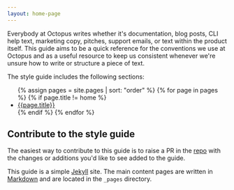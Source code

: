 ```yaml
---
layout: home-page
---
```


Everybody at Octopus writes whether it's documentation, blog posts, CLI help text, marketing copy, pitches, support emails, or text within the product itself. This guide aims to be a quick reference for the conventions we use at Octopus and as a useful resource to keep us consistent whenever we're unsure how to write or structure a piece of text.

The style guide includes the following sections:

<ul>
{% assign pages = site.pages | sort: "order" %}
{% for page in pages %}
  {% if page.title != home %}
    <li>
      <a href="{{ page.url | prepend: site.baseurl }} ">{{page.title}}</a>
    </li>
  {% endif %}
{% endfor %}
</ul>

## Contribute to the style guide

The easiest way to contribute to this guide is to raise a PR in the [repo](https://github.com/OctopusDeploy/OctoStyle) with the changes or additions you'd like to see added to the guide.

This guide is a simple [Jekyll](https://jekyllrb.com/) site. The main content pages are written in [Markdown](markdown.md) and are located in the `_pages` directory.